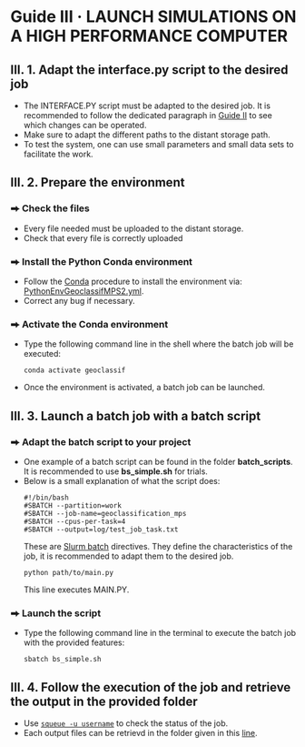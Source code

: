 # Guide III  ·  LAUNCH SIMULATIONS ON A HIGH PERFORMANCE COMPUTER
## III. 1. Adapt the interface.py script to the desired job
- The INTERFACE.PY script must be adapted to the desired job. It is recommended to follow the dedicated paragraph in [Guide II](https://github.com/AxMeNi/GeoclassificationMPS/blob/main/Guide%20II%20%C2%B7%20Launch%20simulations.md#ii-3-provide-the-parameters) to see which changes can be operated.
- Make sure to adapt the different paths to the distant storage path.
- To test the system, one can use small parameters and small data sets to facilitate the work.
## III. 2. Prepare the environment
### ⮕ Check the files
- Every file needed must be uploaded to the distant storage.
- Check that every file is correctly uploaded
### ⮕ Install the Python Conda environment
- Follow the [Conda](https://docs.conda.io/projects/conda/en/latest/user-guide/tasks/manage-environments.html#creating-an-environment-from-an-environment-yml-file) procedure to install the environment via: [PythonEnvGeoclassifMPS2.yml](https://github.com/AxMeNi/GeoclassificationMPS/blob/main/PythonEnvGeoclassifMPS2.yml).
- Correct any bug if necessary.
### ⮕ Activate the Conda environment
- Type the following command line in the shell where the batch job will be executed:
  ```shell
  conda activate geoclassif
  ```
- Once the environment is activated, a batch job can be launched.
## III. 3. Launch a batch job with a batch script
### ⮕ Adapt the batch script to your project
- One example of a batch script can be found in the folder **batch_scripts**. It is recommended to use **bs_simple.sh** for trials.
- Below is a small explanation of what the script does:
  ```batch
  #!/bin/bash
  #SBATCH --partition=work
  #SBATCH --job-name=geoclassification_mps
  #SBATCH --cpus-per-task=4
  #SBATCH --output=log/test_job_task.txt
  ```
  These are [Slurm batch](https://slurm.schedmd.com/sbatch.html) directives. They define the characteristics of the job, it is recommended to adapt them to the desired job. 
  ```batch
  python path/to/main.py
  ```
  This line executes MAIN.PY.
### ⮕ Launch the script
- Type the following command line in the terminal to execute the batch job with the provided features:
  ```shell
  sbatch bs_simple.sh
  ```
## III. 4. Follow the execution of the job and retrieve the output in the provided folder
- Use [```squeue -u username```](https://slurm.schedmd.com/squeue.html)
  to check the status of the job.
- Each output files can be retrievd in the folder given in this [line](https://github.com/AxMeNi/GeoclassificationMPS/blob/d9b0fac87d78e6428cfd4703df29ef539c6bbb55/src/interface.py#L110).
